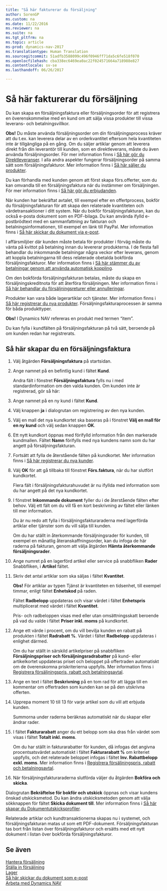```yaml
---
title: "Så här fakturerar du försäljning"
author: SorenGP
ms.custom: na
ms.date: 11/22/2016
ms.reviewer: na
ms.suite: na
ms.tgt_pltfrm: na
ms.topic: article
ms-prod: dynamics-nav-2017
ms.translationtype: Human Translation
ms.sourcegitcommit: 51adfb3588099c496f0946ff71da5c6fe518f070
ms.openlocfilehash: cba338ec6469ea0ac22f024571664a718988e827
ms.contentlocale: sv-se
ms.lasthandoff: 06/26/2017

---
```


# <a name="how-to-invoice-sales"></a>Så här fakturerar du försäljning

Du kan skapa en försäljningsfaktura eller försäljningsorder för att registrera en överenskommelse med en kund om att sälja vissa produkter till vissa leverans- och betalningsvillkor.

**Obs!** Du måste använda försäljningsorder om din försäljningsprocess kräver att du t.ex. kan leverera delar av en orderkvantitet eftersom hela kvantiteten inte är tillgängliga på en gång. Om du säljer artiklar genom att leverera direkt från din leverantör till kunden, som en direktleverans, måste du även använda försäljningsorder. För mer information finns i [Så här gör du Direktleveranser](sales-how-drop-shipment.md). I alla andra aspekter fungerar försäljningsorder på samma sätt som försäljningsfakturor. Mer information finns i [Så här säljer du produkter](sales-how-sell-products.md).

Du kan förhandla med kunden genom att först skapa förs.offerter, som du kan omvandla till en försäljningsfaktura när du instämmer om försäljningen. För mer information finns i [Så här gör du erbjudanden](sales-how-make-offers.md).

När kunden har bekräftat avtalet, till exempel efter en offertprocess, bokför du försäljningsfakturan för att skapa den relaterade kvantiteten och värdetransaktioner i ditt system. När du bokför försäljningsfakturan, kan du också e-posta dokument som en PDF-bilaga. Du kan använda ifylld e-postbrödtext med en sammanfattning av fakturan och betalningsinformationen, till exempel en länk till PayPal. Mer information finns i [Så här skickar du dokument via e-post](ui-how-send-documents-email.md).

I affärsmiljöer där kunden måste betala för produkter i förväg måste du vänta på kvittot på betalning innan du levererar produkterna. I de flesta fall behandlar du inkommande betalningar några veckor efter leverans, genom att koppla betalningarna till dess relaterade obetalda bokförda försäljningsfakturor. Mer information finns i [Så här stämmer du av betalningar genom att använda automatisk koppling](receivables-how-reconcile-payments-auto-application.md).

Om den bokförda försäljningsfakturan betalas, måste du skapa en försäljningskreditnota för att återföra försäljningen. Mer information finns i [Så här behandlar du försäljningsreturer eller annulleringar](sales-how-process-sales-returns-cancellations.md).

Produkter kan vara både lagerartiklar och tjänster. Mer information finns i [Så här registrerar du nya produkter](inventory-how-register-new-products.md). Försäljningsfakturaprocessen är samma för båda produkttyper.

**Obs!** I Dynamics NAV refereras en produkt med termen “item”.

Du kan fylla i kundfälten på försäljningsfakturan på två sätt, beroende på om kunden redan har registrerats.

## <a name="to-create-a-sales-invoice"></a>Så här skapar du en försäljningsfaktura
1. Välj åtgärden **Försäljningsfaktura** på startsidan.  
3. Ange namnet på en befintlig kund i fältet **Kund**.

    Andra fält i fönstret **Försäljningsfaktura** fylls nu i med standardinformation om den valda kunden. Om kunden inte är registrerad, gör så här:
4. Ange namnet på en ny kund i fältet **Kund**.
5. Välj knappen **ja** i dialogrutan om registrering av den nya kunden.
6. Välj en mall det nya kundkortet ska baseras på i fönstret **Välj en mall för en ny kund** och välj sedan knappen **OK**.
7. Ett nytt kundkort öppnas med förifylld information från den markerade kundmallen. Fältet **Namn** förifylls med nya kundens namn som du har angett på försäljningsfakturan.
8. Fortsätt att fylla de återstående fälten på kundkortet. Mer information finns i [Så här registrerar du nya kunder](sales-how-register-new-customers.md).  
9. Välj **OK** för att gå tillbaka till fönstret **Förs.faktura**, när du har slutfört kundkortet.

    Flera fält i försäljningsfakturahuvudet är nu ifyllda med information som du har angett på det nya kundkortet.
10. I fönstret **Inkommande dokument** fyller du i de återstående fälten efter behov. Välj ett fält om du vill få en kort beskrivning av fältet eller länken till mer information.

    Du är nu redo att fylla i försäljningsfakturaraderna med lagerförda artiklar eller tjänster som du vill sälja till kunden.

    Om du har ställt in återkommande försäljningsrader för kunden, till exempel en månatlig återanskaffningsorder, kan du infoga de här raderna på fakturan, genom att välja åtgärden **Hämta återkommande försäljningsrader**.
11. Ange numret på en lagerförd artikel eller service på snabbfliken **Rader** Snabbfliken, i **Artikel** fältet.  
12. Skriv det antal artiklar som ska säljas i fältet **Kvantitet**.

    **Obs!** För artiklar av typen Tjänst är kvantiteten en tidsenhet, till exempel timmar, enligt fältet **Enhetskod** på raden.

    Fältet **Radbelopp** uppdateras och visar värdet i fältet **Enhetspris** multiplicerat med värdet i fältet **Kvantitet**.

    Pris- och radbeloppen visas med eller utan omsättningsskatt beroende på vad du valde i fältet **Priser inkl. moms** på kundkortet.
13. Ange ett värde i procent, om du vill bevilja kunden en rabatt på produkten i fältet **Radrabatt %**. Värdet i fältet **Radbelopp** uppdateras i enlighet därmed.

    Om du har ställt in särskild artikelpriser på snabbfliken **Försäljningspriser och försäljningsradrabatter** på kund- eller artikelkortet uppdateras priset och beloppet på offertraden automatiskt om de överenskomna priskriterierna uppfylls. Mer information finns i [Registrera försäljningspris, rabatt och betalningsavtal](sales-how-record-sales-price-discount-payment-agreements.md).
14. Ange en text i fältet **Beskrivning** på en tom rad för att lägga till en kommentar om offertraden som kunden kan se på den utskrivna offerten.  
15. Upprepa moment 10 till 13 för varje artikel som du vill att erbjuda kunden.

    Summorna under raderna beräknas automatiskt när du skapar eller ändrar rader.
16. I fältet **Fakturarabatt** anger du ett belopp som ska dras från värdet som visas i fältet **Totalt inkl. moms**.

    Om du har ställt in fakturarabatter för kunden, då infogas det angivna procentsatsvärdet automatiskt i fältet **Fakturarabatt %** om kriteriet uppfylls, och det relaterade beloppet infogas i fältet **Inv. Rabattbelopp exkl. moms**. Mer information finns i [Registrera försäljningspris, rabatt och betalningsavtal](sales-how-record-sales-price-discount-payment-agreements.md).
17. När försäljningsfakturaraderna slutförda väljer du åtgärden **Bokföra och skicka**.

Dialogrutan **Bekräftelse för bokför och utskick** öppnas och visar kundens önskad utskicksmetod. Du kan ändra utskicksmetoden genom att välja sökknappen för fältet **Skicka dokument till**. Mer information finns i [Så här skapar du Dokumentutskicksprofiler](sales-how-setup-document-send-profiles.md).

Relaterade artiklar och kundtransaktionerna skapas nu i systemet, och försäljningsfakturan matas ut som ett PDF-dokument. Försäljningsfakturan tas bort från listan över försäljningsfakturor och ersätts med ett nytt dokument i listan över bokförda försäljningsfakturor.

## <a name="see-also"></a>Se även  
[Hantera försäljning](sales-manage-sales.md)  
[Ställa in försäljning](sales-setup-sales.md)  
[Lager](inventory-manage-inventory.md)    
[Så här skickar du dokument som e-post](ui-how-send-documents-email.md)  
[Arbeta med Dynamics NAV](ui-work-product.md)

